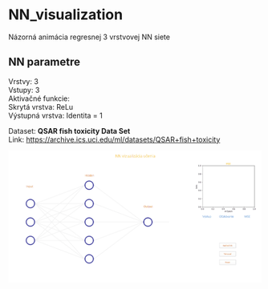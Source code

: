 # NN_visualization

Názorná animácia regresnej 3 vrstvovej NN siete
## NN parametre
Vrstvy: 3  
Vstupy: 3  
Aktivačné funkcie:  
  Skrytá vrstva: ReLu  
  Výstupná vrstva: Identita = 1  
  
 
Dataset: **QSAR fish toxicity Data Set**  
Link: https://archive.ics.uci.edu/ml/datasets/QSAR+fish+toxicity 



![NN_visualization](https://github.com/PavolGrofcik/NN_visualization/blob/main/NN_visualization_new.gif)
